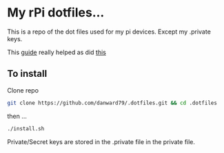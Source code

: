 # My rPi dotfiles...

This is a repo of the dot files used for my pi devices. Except my .private keys.

This [guide](https://dotfiles.github.io) really helped as did [this](https://medium.com/@webprolific/getting-started-with-dotfiles-43c3602fd789#.qmgph96y5)

## To install
Clone repo
``` bash
git clone https://github.com/danward79/.dotfiles.git && cd .dotfiles
```
then ...
``` bash
./install.sh
```

Private/Secret keys are stored in the .private file in the private file. 
